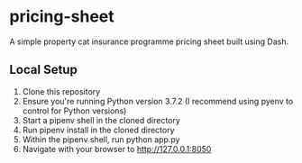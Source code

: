 # pricing-sheet

A simple property cat insurance programme pricing sheet built using Dash.

## Local Setup

1. Clone this repository
2. Ensure you're running Python version 3.7.2 (I recommend using pyenv to control for Python versions)
3. Start a pipenv shell in the cloned directory
4. Run pipenv install in the cloned directory
5. Within the pipenv shell, run python app.py
6. Navigate with your browser to http://127.0.0.1:8050
